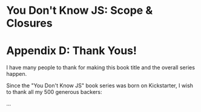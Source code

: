 # You Don't Know JS: Scope & Closures
# Appendix D: Thank Yous!

I have many people to thank for making this book title and the overall series happen.

Since the "You Don't Know JS" book series was born on Kickstarter, I wish to thank all my 500 generous backers:

...
